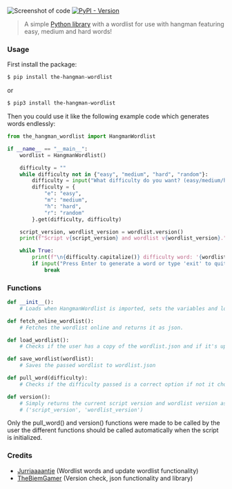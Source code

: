 ![Screenshot of code](https://raw.githubusercontent.com/TheBiemGamer/TheHangmanWordlist/refs/heads/main/assets/10015-io-code-screenshot.png)
[![PyPI - Version](https://img.shields.io/pypi/v/the-hangman-wordlist?style=flat&logo=python)](https://pypi.org/project/the-hangman-wordlist/)

> A simple [Python library](https://pypi.org/project/the-hangman-wordlist/) with a wordlist for use with hangman featuring easy, medium and hard words!

### Usage
First install the package:
```bash
$ pip install the-hangman-wordlist
```
or
```bash
$ pip3 install the-hangman-wordlist
```
Then you could use it like the following example code which generates words endlessly:
```py
from the_hangman_wordlist import HangmanWordlist

if __name__ == "__main__":
    wordlist = HangmanWordlist()

    difficulty = ""
    while difficulty not in {"easy", "medium", "hard", "random"}:
        difficulty = input("What difficulty do you want? (easy/medium/hard/random): ").lower()
        difficulty = {
            "e": "easy",
            "m": "medium",
            "h": "hard",
            "r": "random"
        }.get(difficulty, difficulty)

    script_version, wordlist_version = wordlist.version()
    print(f"Script v{script_version} and wordlist v{wordlist_version}.")

    while True:
        print(f"\n{difficulty.capitalize()} difficulty word: '{wordlist.pull_word(difficulty)}'\n")
        if input("Press Enter to generate a word or type 'exit' to quit... ").lower() == "exit":
            break
```

### Functions
```py
def __init__():
    # Loads when HangmanWordlist is imported, sets the variables and loads the wordlist with the load_wordlist() function.

def fetch_online_wordlist():
    # Fetches the wordlist online and returns it as json.

def load_wordlist():
    # Checks if the user has a copy of the wordlist.json and if it's up to date and then downloads it if necessary with the save_wordlist() function.

def save_wordlist(wordlist):
    # Saves the passed wordlist to wordlist.json

def pull_word(difficulty):
    # Checks if the difficulty passed is a correct option if not it chooses a random difficulty and then it returns a random word from the chosen difficulty.

def version():
    # Simply returns the current script version and wordlist version as a list like this:
    # ('script_version', 'wordlist_version')

```
Only the pull_word() and version() functions were made to be called by the user the different functions should be called automatically when the script is initialized.

### Credits
- [Jurriaaaantje](https://github.com/Jurriaaaantje) (Wordlist words and update wordlist functionality)
- [TheBiemGamer](https://github.com/TheBiemGamer) (Version check, json functionality and library)
